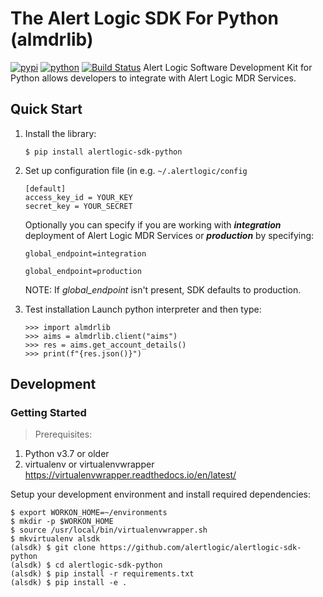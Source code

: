 # The Alert Logic SDK For Python (almdrlib)
[![pypi](https://img.shields.io/pypi/v/alertlogic-sdk-python.svg)](https://pypi.python.org/pypi/alertlogic-sdk-python)
[![python](https://img.shields.io/pypi/pyversions/alertlogic-sdk-python.svg)](https://pypi.python.org/pypi/alertlogic-sdk-python)
[![Build Status](https://travis-ci.com/alertlogic/alertlogic-sdk-python.svg?branch=master)](https://travis-ci.com/alertlogic/alertlogic-sdk-python)
Alert Logic Software Development Kit for Python allows developers to integrate with Alert Logic MDR Services.

## Quick Start
1. Install the library:

	```$ pip install alertlogic-sdk-python```

2. Set up configuration file (in e.g. ```~/.alertlogic/config```

	```
	[default]
	access_key_id = YOUR_KEY
	secret_key = YOUR_SECRET
	```

	Optionally you can specify if you are working with ***integration*** deployment of Alert Logic MDR Services or ***production*** by specifying:

	```
	global_endpoint=integration
	```

	```
	global_endpoint=production
	```

	NOTE: If *global_endpoint* isn't present, SDK defaults to production.

3. Test installation
Launch python interpreter and then type:

	```
	>>> import almdrlib
	>>> aims = almdrlib.client("aims")
	>>> res = aims.get_account_details()
	>>> print(f"{res.json()}")
	```


## Development

### Getting Started
> Prerequisites:
>
1. Python v3.7 or older
2. virtualenv or virtualenvwrapper <https://virtualenvwrapper.readthedocs.io/en/latest/>
>

Setup your development environment and install required dependencies:

```
$ export WORKON_HOME=~/environments
$ mkdir -p $WORKON_HOME
$ source /usr/local/bin/virtualenvwrapper.sh
$ mkvirtualenv alsdk
(alsdk) $ git clone https://github.com/alertlogic/alertlogic-sdk-python
(alsdk) $ cd alertlogic-sdk-python
(alsdk) $ pip install -r requirements.txt
(alsdk) $ pip install -e .
```
